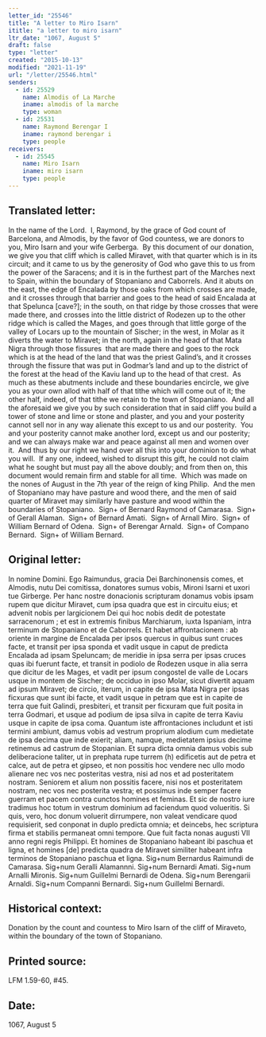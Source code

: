 ```yaml
---
letter_id: "25546"
title: "A letter to Miro Isarn"
ititle: "a letter to miro isarn"
ltr_date: "1067, August 5"
draft: false
type: "letter"
created: "2015-10-13"
modified: "2021-11-19"
url: "/letter/25546.html"
senders:
  - id: 25529
    name: Almodis of La Marche
    iname: almodis of la marche
    type: woman
  - id: 25531
    name: Raymond Berengar I
    iname: raymond berengar i
    type: people
receivers:
  - id: 25545
    name: Miro Isarn
    iname: miro isarn
    type: people
---
```

<h2> Translated letter:</h2><p>In the name of the Lord.&nbsp; I, Raymond, by the grace of God count of Barcelona, and Almodis, by the favor of God countess, we are donors to you, Miro Isarn and your wife Gerberga.&nbsp; By this document of our donation, we give you that cliff which is called Miravet, with that quarter which is in its circuit; and it came to us by the generosity of God who gave this to us from the power of the Saracens; and it is in the furthest part of the Marches next to Spain, within the boundary of Stopaniano and Caborrels. And it abuts on the east, the edge of Encalada by those oaks from which crosses are made, and it crosses through that barrier and goes to the head of said Encalada at that Spelunca [cave?]; in the south, on that ridge by those crosses that were made there, and crosses into the little district of Rodezen up to the other ridge which is called the Mages, and goes through that little gorge of the valley of Locars up to the mountain of Sischer; in the west, in Molar as it diverts the water to Miravet; in the north, again in the head of that Mata Nigra through those fissures&nbsp; that are made there and goes to the rock which is at the head of the land that was the priest Galind’s, and it crosses through the fissure that was put in Godmar’s land and up to the district of the forest at the head of the Kaviu land up to the head of that crest.&nbsp; As much as these abutments include and these boundaries encircle, we give you as your own allod with half of that tithe which will come out of it; the other half, indeed, of that tithe we retain to the town of Stopaniano.&nbsp; And all the aforesaid we give you by such consideration that in said cliff you build a tower of stone and lime or stone and plaster, and you and your posterity cannot sell nor in any way alienate this except to us and our posterity.&nbsp; You and your posterity cannot make another lord, except us and our posterity; and we can always make war and peace against all men and women over it.&nbsp; And thus by our right we hand over all this into your dominion to do what you will.&nbsp; If any one, indeed, wished to disrupt this gift, he could not claim what he sought but must pay all the above doubly; and from then on, this document would remain firm and stable for all time.&nbsp; Which was made on the nones of August in the 7th year of the reign of king Philip.&nbsp; And the men of Stopaniano may have pasture and wood there, and the men of said quarter of Miravet may similarly have pasture and wood within the boundaries of Stopaniano.&nbsp; Sign+ of Bernard Raymond of Camarasa.&nbsp; Sign+ of Gerall Alaman.&nbsp; Sign+ of Bernard Amati.&nbsp; Sign+ of Arnall Miro.&nbsp; Sign+ of William Bernard of Odena.&nbsp; Sign+ of Berengar Arnald.&nbsp; Sign+ of Compano Bernard.&nbsp; Sign+ of William Bernard.</p><h2 class="mt-4"> Original letter:</h2><p>In nomine Domini. Ego Raimundus, gracia Dei Barchinonensis co­mes, et Almodis, nutu Dei comitissa, donatores sumus vobis, Mironi Isarni et uxori tue Girberge. Per hanc nostre donacionis scripturam donamus vobis ipsam rupem que dicitur Miravet, cum ipsa quadra que est in circuitu eius; et advenit nobis per largicionem Dei qui hoc nobis dedit de potestate sarracenorum ; et est in extremis finibus Marchiarum, iuxta Ispaniam, intra terminum de Stopaniano et de Caborrels. Et habet affrontacionem : ab oriente in margine de Encalada per ipsos quercus in quibus sunt cruces facte, et transit per ipsa sponda et vadit usque in caput de predicta Encalada ad ipsam Speluncam; de meridie in ipsa serra per ipsas cruces quas ibi fuerunt facte, et transit in podiolo de Rodezen usque in alia serra que dicitur de les Mages, et vadit per ipsum congostel de valle de Locars usque in montem de Sischer; de occiduo in ipso Molar, sicut divertit aquam ad ipsum Miravet; de circio, iterum, in capite de ipsa Mata Nigra per ipsas ficxuras que sunt ibi facte, et vadit usque in petram que est in capite de terra que fuit Galindi, presbiteri, et transit per ficxuram que fuit posita in terra Godmari, et usque ad podium de ipsa silva in capite de terra Kaviu usque in capite de ipsa coma. Quantum iste affrontaciones includunt et isti termini ambiunt, damus vobis ad vestrum proprium alodium cum medietate de ipsa decima que inde exierit; aliam, namque, medietatem ipsius decime retinemus ad castrum de Stopanian. Et supra dicta omnia damus vobis sub deliberacione taliter, ut in prephata rupe turrem (h) edificetis aut de petra et calce, aut de petra et gipseo, et non possitis hoc vendere nec ullo modo alienare nec vos nec posteritas vestra, nisi ad nos et ad posteritatem nostram. Seniorem et alium non possitis facere, nisi nos et posteritatem nostram, nec vos nec posterita vestra; et possimus inde semper facere guerram et pacem contra cunctos homines et feminas. Et sic de nostro iure tradimus hoc totum in vestrum dominium ad faciendum quod volueritis. Si quis, vero, hoc donum voluerit dirrumpere, non valeat vendicare quod requisierit, sed conponat in duplo predicta omnia; et deincebs, hec scriptura firma et stabilis permaneat omni tempore. Que fuit facta nonas augusti VII anno regni regis Philippi. Et homines de Stopaniano habeant ibi paschua et ligna, et homines [de] predicta quadra de Miravet similiter habeant infra terminos de Stopaniano paschua et ligna. Sig+num Bernardus Raimundi de Camarasa. Sig+num Geralli Alamannni. Sig+num Bernardi Amati. Sig+num Arnalli Mironis. Sig+num Guillelmi Bernardi de Odena. Sig+num Berengarii Arnaldi. Sig+num Companni Bernardi. Sig+num Guillelmi Bernardi.</p><h2 class="mt-4"> Historical context:</h2><p>Donation by the count and countess to Miro Isarn of the cliff of Miraveto, within the boundary of the town of Stopaniano.</p><h2 class="mt-4"> Printed source:</h2><p>LFM 1.59-60, #45.</p><h2 class="mt-4"> Date:</h2>1067, August 5